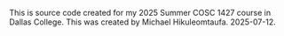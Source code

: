 This is source code created for my 2025 Summer COSC 1427 course in Dallas College. This was created by Michael Hikuleomtaufa. 2025-07-12.
